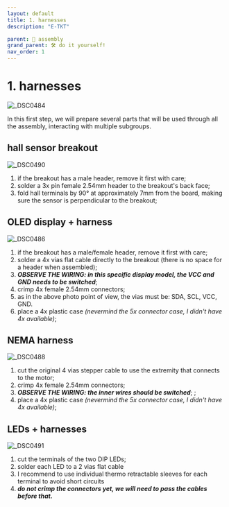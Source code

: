 ```yaml
---
layout: default
title: 1. harnesses
description: "E-TKT"

parent: 🧩 assembly
grand_parent: 🛠️ do it yourself!
nav_order: 1
---
```


# **1. harnesses**

![_DSC0484](https://user-images.githubusercontent.com/15098003/196167866-c9dad3e1-6fc4-4c4f-b2bf-710a4462bdb5.jpg)

In this first step, we will prepare several parts that will be used through all the assembly, interacting with multiple subgroups.

## hall sensor breakout

![_DSC0490](https://user-images.githubusercontent.com/15098003/196168016-5dbd1229-9154-4916-a2e2-4ef6edc4835c.jpg)

1. if the breakout has a male header, remove it first with care;
2. solder a 3x pin female 2.54mm header to the breakout's back face;
3. fold hall terminals by 90° at approximately 7mm from the board, making sure the sensor is perpendicular to the breakout;


## OLED display + harness

![_DSC0486](https://user-images.githubusercontent.com/15098003/196167931-365aa63a-cd00-4597-9fc7-0f9ee8d28bfd.jpg)

1. if the breakout has a male/female header, remove it first with care;
2. solder a 4x vias flat cable directly to the breakout (there is no space for a header when assembled);
3. ***OBSERVE THE WIRING: in this specific display model, the VCC and GND needs to be switched***;
4. crimp 4x female 2.54mm connectors;
6. as in the above photo point of view, the vias must be: SDA, SCL, VCC, GND.
5. place a 4x plastic case *(nevermind the 5x connector case, I didn't have 4x available)*;


## NEMA harness

![_DSC0488](https://user-images.githubusercontent.com/15098003/196168345-3b4173bf-d00f-4c8d-a072-563242f6d99c.jpg)

1. cut the original 4 vias stepper cable to use the extremity that connects to the motor;
2. crimp 4x female 2.54mm connectors;
3. ***OBSERVE THE WIRING: the inner wires should be switched***; ;
4. place a 4x plastic case *(nevermind the 5x connector case, I didn't have 4x available)*;


## LEDs + harnesses

![_DSC0491](https://user-images.githubusercontent.com/15098003/196168461-33125586-b510-42de-9042-6b23a2de6909.jpg)
1. cut the terminals of the two DIP LEDs;
2. solder each LED to a 2 vias flat cable
3. I recommend to use individual thermo retractable sleeves for each terminal to avoid short circuits
4. ***do not crimp the connectors yet, we will need to pass the cables before that.***
